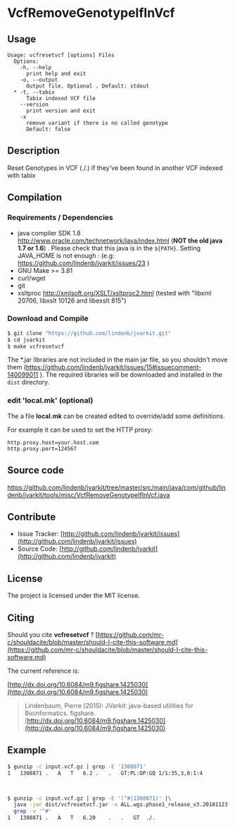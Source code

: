 # VcfRemoveGenotypeIfInVcf


## Usage

```
Usage: vcfresetvcf [options] Files
  Options:
    -h, --help
      print help and exit
    -o, --output
      Output file. Optional . Default: stdout
  * -t, --tabix
      Tabix indexed VCF file
    --version
      print version and exit
    -x
      remove variant if there is no called genotype
      Default: false

```


## Description

Reset Genotypes in VCF (./.) if they've been found in another VCF indexed with tabix

## Compilation

### Requirements / Dependencies

* java compiler SDK 1.8 http://www.oracle.com/technetwork/java/index.html (**NOT the old java 1.7 or 1.6**) . Please check that this java is in the `${PATH}`. Setting JAVA_HOME is not enough : (e.g: https://github.com/lindenb/jvarkit/issues/23 )
* GNU Make >= 3.81
* curl/wget
* git
* xsltproc http://xmlsoft.org/XSLT/xsltproc2.html (tested with "libxml 20706, libxslt 10126 and libexslt 815")


### Download and Compile

```bash
$ git clone "https://github.com/lindenb/jvarkit.git"
$ cd jvarkit
$ make vcfresetvcf
```

The *.jar libraries are not included in the main jar file, so you shouldn't move them (https://github.com/lindenb/jvarkit/issues/15#issuecomment-140099011 ).
The required libraries will be downloaded and installed in the `dist` directory.

### edit 'local.mk' (optional)

The a file **local.mk** can be created edited to override/add some definitions.

For example it can be used to set the HTTP proxy:

```
http.proxy.host=your.host.com
http.proxy.port=124567
```
## Source code 

[https://github.com/lindenb/jvarkit/tree/master/src/main/java/com/github/lindenb/jvarkit/tools/misc/VcfRemoveGenotypeIfInVcf.java
](https://github.com/lindenb/jvarkit/tree/master/src/main/java/com/github/lindenb/jvarkit/tools/misc/VcfRemoveGenotypeIfInVcf.java
)
## Contribute

- Issue Tracker: [http://github.com/lindenb/jvarkit/issues](http://github.com/lindenb/jvarkit/issues)
- Source Code: [http://github.com/lindenb/jvarkit](http://github.com/lindenb/jvarkit)

## License

The project is licensed under the MIT license.

## Citing

Should you cite **vcfresetvcf** ? [https://github.com/mr-c/shouldacite/blob/master/should-I-cite-this-software.md](https://github.com/mr-c/shouldacite/blob/master/should-I-cite-this-software.md)

The current reference is:

[http://dx.doi.org/10.6084/m9.figshare.1425030](http://dx.doi.org/10.6084/m9.figshare.1425030)

> Lindenbaum, Pierre (2015): JVarkit: java-based utilities for Bioinformatics. figshare.
> [http://dx.doi.org/10.6084/m9.figshare.1425030](http://dx.doi.org/10.6084/m9.figshare.1425030)

## Example

```bash
$ gunzip -c input.vcf.gz | grep -E '1308871'
1	1308871	.	A	T	6.2	.	.	GT:PL:DP:GQ	1/1:35,3,0:1:4



$ gunzip -c input.vcf.gz | grep -E '(^#|1308871)' |\
  java -jar dist/vcfresetvcf.jar -x ALL.wgs.phase1_release_v3.20101123.snps_indels_sv.sites.vcf.gz |\
  grep -v '^#'
1	1308871	.	A	T	6.20	.	.	GT	./.

```

